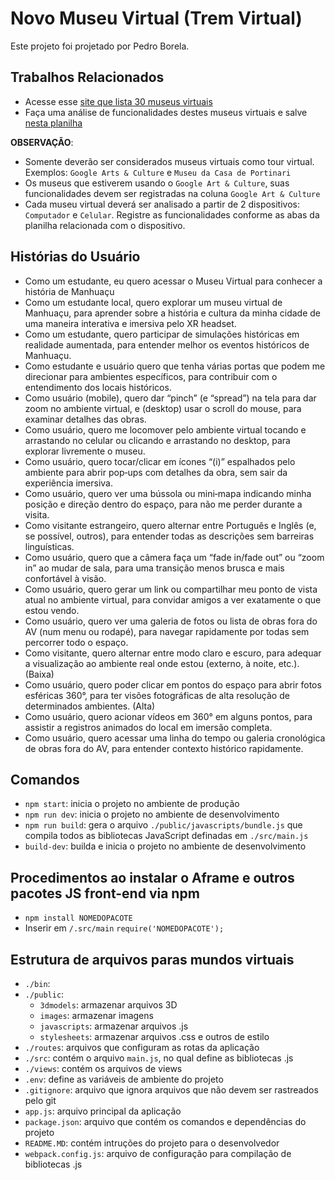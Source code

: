 # Novo Museu Virtual (Trem Virtual)

Este projeto foi projetado por Pedro Borela.

## Trabalhos Relacionados

- Acesse esse [site que lista 30 museus virtuais](https://educacao.sme.prefeitura.sp.gov.br/noticias/30-museus-virtuais-para-voce-visitar-sem-sair-de-casa/)
- Faça uma análise de funcionalidades destes museus virtuais e salve [nesta planilha ](https://docs.google.com/spreadsheets/d/1cLrjxU_usPfNqVd43Tkb6Te5HVrMuZyO6V4CfmDqfn0/edit?usp=sharing)

**OBSERVAÇÃO**:
- Somente deverão ser considerados museus virtuais como tour virtual. Exemplos: `Google Arts & Culture` e `Museu da Casa de Portinari`
- Os museus que estiverem usando o `Google Art & Culture`, suas funcionalidades devem ser registradas na coluna `Google Art & Culture` 
- Cada museu virtual deverá ser analisado a partir de 2 dispositivos: `Computador` e `Celular`. Registre as funcionalidades conforme as abas da planilha relacionada com o dispositivo.

## Histórias do Usuário

- Como um estudante, eu quero acessar o Museu Virtual para conhecer a história de Manhuaçu
- Como um estudante local, quero explorar um museu virtual de Manhuaçu, para aprender sobre a história e cultura da minha cidade de uma maneira interativa e imersiva pelo XR headset.
- Como um estudante, quero participar de simulações históricas em realidade aumentada, para entender melhor os eventos históricos de Manhuaçu.
- Como estudante e usuário quero que tenha várias portas que podem me direcionar para ambientes específicos, para contribuir com o entendimento dos locais históricos.
- Como usuário (mobile), quero dar “pinch” (e “spread”) na tela para dar zoom no ambiente virtual, e (desktop) usar o scroll do mouse, para examinar detalhes das obras.
- Como usuário, quero me locomover pelo ambiente virtual tocando e arrastando no celular ou clicando e arrastando no desktop, para explorar livremente o museu.
- Como usuário, quero tocar/clicar em ícones “(i)” espalhados pelo ambiente para abrir pop‑ups com detalhes da obra, sem sair da experiência imersiva.
- Como usuário, quero ver uma bússola ou mini‑mapa indicando minha posição e direção dentro do espaço, para não me perder durante a visita.
- Como visitante estrangeiro, quero alternar entre Português e Inglês (e, se possível, outros), para entender todas as descrições sem barreiras linguísticas.
- Como usuário, quero que a câmera faça um “fade in/fade out” ou “zoom in” ao mudar de sala, para uma transição menos brusca e mais confortável à visão.
- Como usuário, quero gerar um link ou compartilhar meu ponto de vista atual no ambiente virtual, para convidar amigos a ver exatamente o que estou vendo.
- Como usuário, quero ver uma galeria de fotos ou lista de obras fora do AV (num menu ou rodapé), para navegar rapidamente por todas sem percorrer todo o espaço.
- Como visitante, quero alternar entre modo claro e escuro, para adequar a visualização ao ambiente real onde estou (externo, à noite, etc.). (Baixa)
- Como usuário, quero poder clicar em pontos do espaço para abrir fotos esféricas 360°, para ter visões fotográficas de alta resolução de determinados ambientes. (Alta)
- Como usuário, quero acionar vídeos em 360° em alguns pontos, para assistir a registros animados do local em imersão completa.
- Como usuário, quero acessar uma linha do tempo ou galeria cronológica de obras fora do AV, para entender contexto histórico rapidamente.

## Comandos
- `npm start`: inicia o projeto no ambiente de produção
- `npm run dev`: inicia o projeto no ambiente de desenvolvimento
- `npm run build`: gera o arquivo `./public/javascripts/bundle.js` que compila todos as bibliotecas JavaScript definadas em `./src/main.js`
- `build-dev`: builda e inicia o projeto no ambiente de desenvolvimento


## Procedimentos ao instalar o Aframe e outros pacotes JS front-end via npm
- `npm install NOMEDOPACOTE`
- Inserir em `/.src/main` `require('NOMEDOPACOTE');`


## Estrutura de arquivos paras mundos virtuais

- `./bin`: 
- `./public`: 
    - `3dmodels`: armazenar arquivos 3D
    - `images`: armazenar imagens
    - `javascripts`: armazenar arquivos .js
    - `stylesheets`: armazenar arquivos .css e outros de estilo
- `./routes`: arquivos que configuram as rotas da aplicação
- `./src`: contém o arquivo `main.js`, no qual define as bibliotecas .js 
- `./views`: contém os arquivos de views
- `.env`: define as variáveis de ambiente do projeto
- `.gitignore`: arquivo que ignora arquivos que não devem ser rastreados pelo git
- `app.js`: arquivo principal da aplicação
- `package.json`: arquivo que contém os comandos e dependências do projeto
- `README.MD`: contém intruções do projeto para o desenvolvedor
- `webpack.config.js`: arquivo de configuração para compilação de bibliotecas .js

